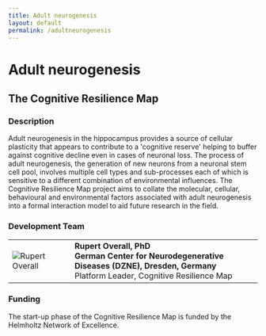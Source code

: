 ```yaml
---
title: Adult neurogenesis
layout: default
permalink: /adultneurogenesis
---
```


# Adult neurogenesis

## The Cognitive Resilience Map

<h3 id="description">Description</h3>

<p>Adult neurogenesis in the hippocampus provides a source of cellular plasticity that appears to contribute to a 'cognitive reserve' helping to buffer against cognitive decline even in cases of neuronal loss. The process of adult neurogenesis, the generation of new neurons from a neuronal stem cell pool, involves multiple cell types and sub-processes each of which is sensitive to a different combination of environmental influences. The Cognitive Resilience Map project aims to collate the molecular, cellular, behavioural and environmental factors associated with adult neurogenesis into a formal interaction model to aid future research in the field.</p>

<h3 id="developersteam">Development Team</h3>

<table>
<tr>
<td style="width: 110px;"><img src="../images/team/RupertOverall.jpg" alt="Rupert Overall" /></td>
<td><strong>Rupert Overall, PhD</strong><br />
<strong>German Center for Neurodegenerative Diseases (DZNE), Dresden, Germany</strong>
<br />Platform Leader, Cognitive Resilience Map</td>
</tr>
</table>

<h3 id="description">Funding</h3>

<p>The start-up phase of the Cognitive Resilience Map is funded by the Helmholtz Network of Excellence.</p>
